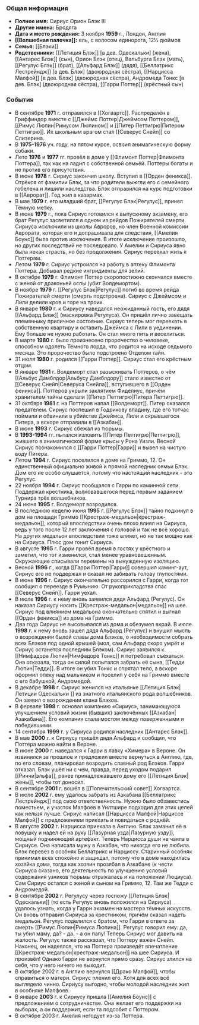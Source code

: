 ### Общая информация
- **Полное имя:** Сириус Орион Блэк III
- **Другие имена:** Бродяга
- **Дата и место рождения:** 3 ноября **1959** г., Лондон, Англия
- **[[Волшебная палочка]]:** ель, с волосом единорога, 12½ дюймов
- **Семья:** [[Блэки]]
- **Родственники:** [[Летиция Блэк]] [в дев. Одескальки] (жена), [[Антарес Блэк]] (сын), Орион Блэк (отец), Вальбурга Блэк (мать), [[Регулус Блэк]] (брат), [[Альфард Блэк]] (дядя), [[Беллатрикс Лестрейндж]] [в дев. Блэк] (двоюродная сёстра), [[Нарцисса Малфой]] [в дев. Блэк] (двоюродная сёстра), Андромеда Тонкс [в дев. Блэк] (двоюродная сёстра), [[Гарри Поттер]] (крёстный сын)

### События
- В сентябре **1971** г. отправился в [[Хогвартс]]. Распределён в Гриффиндор вместе с [[Джеймс Поттер|Джеймсом Поттером]], [[Римус Люпин|Римусом Люпином]] и [[Питер Петтигрю|Питером Петтигрю]]. Их школьным врагом стал [[Северус Снейп]] со Слизерина.
- В **1975-1976** уч. году, на пятом курсе, освоил анимагическую форму собаки.
- Лето **1976** и **1977** гг. провёл в доме у [[Флимонт Поттер|Флимонта Поттера]], так как на ладил с собственной семьёй. Поттеры богаты и не против его присутствия.
- В июне **1978** г. Сириус закончил школу. Вступил в [[Орден феникса]]. Отрёкся от фамилии Блэк, за что родители выжгли его с семейного гобелена и лишили наследства. Блэк отправился на курс подготовки в [[Аврорат]]. Год жил в казармах.
- В мае **1979** г. его младший брат, [[Регулус Блэк|Регулус]], принял Тёмную метку.
- В июне **1979** г., пока Сириус готовился к выпускному экзамену, его брат Регулус засветился в одном из рейдов Пожирателей смерти. Сириуса исключили из школы Авроров, но член Военной комиссии Аврората, которая его и допрашивала для следствия, [[Амелия Боунс]] была против исключения. В итоге исключение произошло, но других последствий не последовало. У Амелии и Сириуса явно была некая страсть, но без продолжения. Сириус переехал жить к Поттерам.
- Летом **1979** г. Сириус устроился на работу в аптеку Флимонта Поттера. Добывал редкие ингридиенты для зелий.
- В октябре **1979** г. Флимонт Поттер скоропостижно скончался вместе с женой от драконьей оспы (убит Волдемортом).
- В ноябре **1979** г. [[Регулус Блэк|Регулус]] погиб во время рейда Пожирателей смерти (смерть подстроена). Сириус с Джеймсом и Лили делили кров и горе на троих.
- В январе **1980** г. к Сириусу наведался неожиданный гость, его дядя [[Альфард Блэк]] (маскировка Регулуса). Он пришёл лично завещать племяннику приличное состояние. Сириус теперь мог переехать в собственную квартиру и оставить Джеймса с Лили в уединении. Ему больше не нужно работать. Он стал много пить и веселиться.
- В марте **1980** г. было произнесено пророчество о человеке, способном одолеть Тёмного лорда, что родится на исходе седьмого месяца. Это пророчество было подстроено Отделом тайн.
- 31 июля **1980** г. родился [[Гарри Поттер]]. Сириус стал его крёстным отцом.
- В январе **1981** г. Волдеморт стал разыскивать Поттеров, о чём [[Альбус Дамблдор|Альбусу Дамблдору]] стало известно от [[Северус Снейп|Северуса Снейпа]], вступившего в [[Орден феникса]]. Поттеров укрыли заклятием Фиделиус, причём хранителем тайны сделали [[Питер Петтигрю|Питера Петтигрю]].
- 31 октбяря **1981** г. на Поттеров напал [[Волдеморт]]. Питер оказался предателем. Сириус поспешил в Годрикову впадину, где его тотчас поймали и обвинили в убийстве Джеймса, Лили и скрывшегося Питера, а вскоре отправили в [[Азкабан]].
- В июне **1993** г. Сириус сбежал из тюрьмы.
- В **1993-1994** гг. пытался изловить [[Питер Петтигрю|Петтигрю]], жившего в анимагической форме крысы у Рона Уизли. Весной Сириус познакомился с [[Гарри Поттер|Гарри]] и вывел на чистую воду Питера.
- Летом **1994** г. Сириус поселился в доме на Гриммо, 12. Он единственный официально живой и прямой наследник семьи Блэк. Дом его не особо слушается, потому что настоящий наследник - это Регулус.
- 22 ноября **1994** г. Сириус пообщался с Гарри по каминной сети. Поддержал крестника, волновавшегося перед первым заданием Турнира трёх волшебников.
- 24 июня **1995** г. Волдеморт возродился.
- В последнюю неделю июня **1995** г. [[Регулус Блэк]] тайно подкинул в дом на площади Гриммо [[Крестраж-медальон|крестраж-медальон]], который впоследствии очень плохо влиял на Сириуса, ведь у того после 12 лет заключения с головой и так не всё хорошо. На других медальон впоследствии тоже влияет, но не так мощно как на Сириуса. Плюс дом гонит Сириуса.
- В августе **1995** г. Гарри провёл время в гостях у крёстного и заметил, что тот изменился, стал менее уравновешенным. Окружающие списывали перемены на вынужденную изоляцию.
- Весной **1996** г., когда [[Гарри Поттер|Гарри]] совершил каминг-аут, Сириус его не поддержал и сказал не забивать голову глупостями.
- В июне **1996** г. Сириус окончательно рассорился с Гарри, когда тот сообщил о переезде в Румынию. От рукоприкладства спас [[Северус Снейп]]. Гарри уехал.
- В июле **1996** г. к нему вновь заявился дядя Альфард (Регулус). Он наказал Сириусу носить [[Крестраж-медальон|медальон]] на шее. Сириус под влиянием медальона окончательно спятил и выгнал [[Орден феникса]] из дома на Гриммо.
- Два года Сириус не высовывался из дома и обезумел вкрай. В июле **1998** г. к нему вновь зашёл дядя Альфард (Регулус) и внушил мысль о возрождении былой славы дома Блэков, о необходимости собрать всех Блэков под одной крышей (мол, сам Альфард скоро умрёт и Сириус останется последним Блэком). Сириус заявился к [[Нимфадора Люпин|Нимфадоре Тонкс]] и потребовал съехаться. Она отказала, тогда он силой попытался забрать её сына, [[Тедди Люпин|Тедди]]. В итоге он убил Тонкс и спрятал тело, а вскоре оформил опеку над мальчиком и поселил у себя на Гриммо вместе с его бабушкой, Андромедой.
- В декабре **1998** г. Сириус женился на итальянке [[Летиция Блэк|Летиции Одескальки ]] из знатного итальянского рода волшебников. Он заявил о возрождении клана Блэков.
- В фервале **1999** г. основал компанию «Сириус», занимающуюся улучшением условий жизни (бывших) заключённых [[Азкабан|Азакабана]]. Его компания стала мостом между поверженными и победившими.
- 14 сентября **1999** г. у Сириуса родился наследник [[Антарес Блэк]].
- В мае **2000** г. к Сириусу пришёл дядя Альфард и сообщил, что Поттера можно найти в Вероне.
- В июне **2000** г. наведался к Гарри в лавку «Химера» в Вероне. Он извинился за прошлое и предложил вместе вернуться в Англию, где, по его словам, планировал возродить славный род Блэков. Гарри отказал. Блэк ушёл ни с чем, правда, перед уходом подарил [[Риччи|эльфа]], ранее принадлежавшего дому его [[Летиция Блэк|жены]], чтобы тот доносил.
- В сентябре **2001** г. вошёл в [[Попечительский совет]] Хогвартса.
- В июле **2002** г. ему удалось забрать из Азкабана [[Беллатрикс Лестрейндж]] под свою ответственность. Нужно было обзавестись поместьем, и участок Малфоев в Уилтшире подходил для этих целей как нельзя лучше. Сириус написал [[Нарцисса Малфой|Нарциссе Малфой]] с предложением приехать и повидаться с роднёй.
- В августе **2002** г. Нарцисса приехала в Англию. Блэк заманил её в ловушку и надел ей на руку [[Лазурная узда|Лазурную узду]], мощный подчиняющий артефакт. Теперь Нарцисса души не чаяла в Сириусе. Она написала мужу в Азкабан, что никогда его не любила. Блэк перевёз в особняк Беллатрикс и Нарциссу. Старинный особняк принимал всех спокойно и защищал, потому что в доме находилась хозяйка дома, тогда как хозяин прозябал в Азкабане (к чести Сириуса сказано, его деятельность по улучшению условий содержания узников тюрьмы отражалась и на положении Люциуса). Сам Сириус остался с женой и сыном на Гриммо, 12. Там же Тедди с Андромедой.
- В сентябре **2002** г. Регулусу через госпожу [[Летиция Блэк|Одескальки]] (то есть Регулус вновь положился на Сириуса) удалось узнать, когда у Гарри экзамен на мастера тёмных искусств. Он вновь отправил Сириуса за крестником, причём сказал надеть медальон. Регулус поделился с братом, что Гарри в ответе за смерть [[Римус Люпин|Римуса Люпина]]. Регулус говорил ему: да, ты убил маму, да? - да. - а он папу! Теперь Сириус мог давить на жалость. Регулус также рассказал, что Поттеру важен Снейп. Наконец, он надеялся, что на Поттера произведёт впечатление [[Крестраж-медальон|крестраж-медальон]] на шее Сириуса. И произвёл! Однако Гарри не вернулся прямо сразу. Сириус злился на себя, что у него ничего не выходит.
- В октябре 2002 г. в Англию вернулся [[Драко Малфой]], чтобы справиться о матери. Сириус пленил его. Хотя для всех всё выглядело чинно. Сириусу выгодно, чтобы молодой наследник жил в особняке Малфоев.
- В январе **2003** г. к Сириусу пришла [[Амелия Боунс]] с предложением о сотрудничестве. Она желает его поддержки на выборах, а он поддержит, если та подсобит с Поттером.
- В октябре 2003 г. Амелия негодует из-за Поттера.